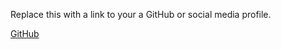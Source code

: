 Replace this with a link to your a GitHub or social media profile.

[GitHub](https://github.com/neranjanpriyashantha)
